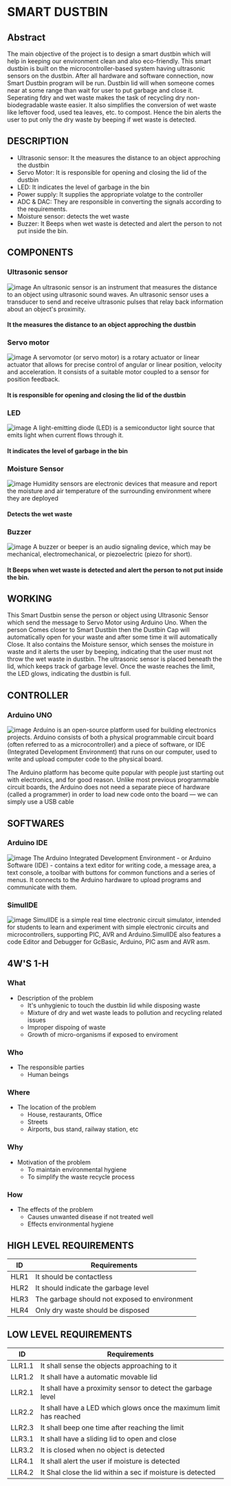 # SMART DUSTBIN
## Abstract
The main objective of the project is to design a smart dustbin which will help in keeping our environment clean and also eco-friendly. This smart dustbin is built on the microcontroller-based system having ultrasonic sensors on the dustbin. After all hardware and software connection, now Smart Dustbin program will be run. Dustbin lid will when someone comes near at some range than wait for user to put garbage and close it. Seperating fdry and wet waste makes the task of recycling dry non-biodegradable waste easier. It also simplifies the conversion of wet waste like leftover food, used tea leaves, etc. to compost. Hence the bin alerts the user to put only the dry waste by beeping if wet waste is detected. 

## DESCRIPTION
* Ultrasonic sensor: It the measures the distance to an object approching the dustbin
* Servo Motor: It is responsible for opening and closing the lid of the dustbin
* LED: It indicates the level of garbage in the bin
* Power supply: It supplies the appropriate volatge to the controller 
* ADC & DAC: They are responsible in converting the signals according to the requirements.
* Moisture sensor: detects the wet waste
* Buzzer: It Beeps when wet waste is detected and alert the person to not put inside the bin. 

## COMPONENTS
### Ultrasonic sensor
![image](https://user-images.githubusercontent.com/66207959/157237935-f961f376-1bf7-4426-a320-83a1694c955e.png)
An ultrasonic sensor is an instrument that measures the distance to an object using ultrasonic sound waves. An ultrasonic sensor uses a transducer to send and receive ultrasonic pulses that relay back information about an object's proximity. 
#### It the measures the distance to an object approching the dustbin

### Servo motor
![image](https://user-images.githubusercontent.com/66207959/157238223-833f310c-eb90-46c8-8749-732aa28d6fce.png)
A servomotor (or servo motor) is a rotary actuator or linear actuator that allows for precise control of angular or linear position, velocity and acceleration. It consists of a suitable motor coupled to a sensor for position feedback.
####  It is responsible for opening and closing the lid of the dustbin

### LED
![image](https://user-images.githubusercontent.com/66207959/157238350-12f52ca3-28b9-4cce-ba33-142d03dadfc8.png)
A light-emitting diode (LED) is a semiconductor light source that emits light when current flows through it. 
#### It indicates the level of garbage in the bin

### Moisture Sensor
![image](https://user-images.githubusercontent.com/66207959/157238697-ca967d79-7e8f-46dd-9322-6a93810416d2.png)
Humidity sensors are electronic devices that measure and report the moisture and air temperature of the surrounding environment where they are deployed 
####  Detects the wet waste

### Buzzer
![image](https://user-images.githubusercontent.com/66207959/157238825-c4d216ae-4d3e-46de-9ffd-2c1fdd6304d6.png)
A buzzer or beeper is an audio signaling device, which may be mechanical, electromechanical, or piezoelectric (piezo for short).
#### It Beeps when wet waste is detected and alert the person to not put inside the bin. 

## WORKING
This Smart Dustbin sense the person or object using Ultrasonic Sensor which send the message to Servo Motor using Arduino Uno. When the person Comes closer to Smart Dustbin then the Dustbin Cap will automatically open for your waste and after some time it will automatically Close. It also contains the Moisture sensor, which senses the moisture in waste and it alerts the user by beeping, indicating that the user must not throw the wet waste in dustbin. The ultrasonic sensor is placed beneath the lid, which keeps track of garbage level. Once the waste reaches the limit, the LED glows, indicating the dustbin is full.

## CONTROLLER
### Arduino UNO
![image](https://user-images.githubusercontent.com/66207959/157246537-3384c8d7-65a6-477a-8a45-a8f87bff4bf4.png)
Arduino is an open-source platform used for building electronics projects. Arduino consists of both a physical programmable circuit board (often referred to as a microcontroller) and a piece of software, or IDE (Integrated Development Environment) that runs on our computer, used to write and upload computer code to the physical board.

The Arduino platform has become quite popular with people just starting out with electronics, and for good reason. Unlike most previous programmable circuit boards, the Arduino does not need a separate piece of hardware (called a programmer) in order to load new code onto the board — we can simply use a USB cable

## SOFTWARES

### Arduino IDE
![image](https://user-images.githubusercontent.com/66207959/157246628-d38039fb-4501-412e-b065-75b47640136c.png)
The Arduino Integrated Development Environment - or Arduino Software (IDE) - contains a text editor for writing code, a message area, a text console, a toolbar with buttons for common functions and a series of menus. It connects to the Arduino hardware to upload programs and communicate with them.

### SimulIDE
![image](https://user-images.githubusercontent.com/66207959/157246773-861340af-123c-406b-8d7b-dfa740839bbe.png)
SimulIDE is a simple real time electronic circuit simulator, intended for students to learn and experiment with simple electronic circuits and microcontrollers, supporting PIC, AVR and Arduino.SimulIDE also features a code Editor and Debugger for GcBasic, Arduino, PIC asm and AVR asm. 


## 4W'S 1-H
### What
* Description of the problem
    * It's unhygienic to touch the dustbin lid while disposing waste
    * Mixture of dry and wet waste leads to pollution and recycling related issues
    * Improper dispoing of waste
    * Growth of micro-organisms if exposed to enviroment

### Who
* The responsible parties
    * Human beings

### Where
* The location of the problem
    * House, restaurants, Office
    * Streets
    * Airports, bus stand, railway station, etc

### Why
* Motivation of the problem
    * To maintain environmental hygiene
    * To simplify the waste recycle process

### How
* The effects of the problem
    * Causes unwanted disease if not treated well
    * Effects environmental hygiene


## HIGH LEVEL REQUIREMENTS
|ID  | Requirements|
|----|-------------|
|HLR1| It should be contactless|
|HLR2| It should indicate the garbage level|
|HLR3| The garbage should not exposed to environment|
|HLR4| Only dry waste should be disposed|

## LOW LEVEL REQUIREMENTS
|ID|Requirements|
|--|------------|
|LLR1.1|It shall sense the objects approaching to it|
|LLR1.2|It shall have a automatic movable lid|
|LLR2.1|It shall have a proximity sensor to detect the garbage level|
|LLR2.2|It shall have a LED which glows once the maximum limit has reached|
|LLR2.3|It shall beep one time after reaching the limit|
|LLR3.1|It shall have a sliding lid to open and close|
|LLR3.2|It is closed when no object is detected| 
|LLR4.1|It shall alert the user if moisture is detected|
|LLR4.2|It Shal close the lid within a sec if moisture is detected| 
